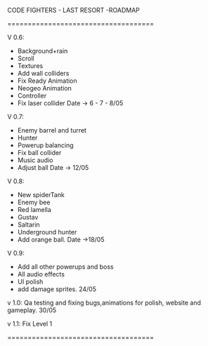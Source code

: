 CODE FIGHTERS - LAST RESORT -ROADMAP

====================================

V 0.6: 
- Background+rain
- Scroll
- Textures
- Add wall colliders
- Fix Ready Animation
- Neogeo Animation
- Controller
- Fix laser collider
Date -> 6 - 7 - 8/05


V 0.7: 
- Enemy barrel and turret
- Hunter
- Powerup balancing 
- Fix ball collider 
- Music audio 
- Adjust ball 
Date -> 12/05


V 0.8: 
- New spiderTank
- Enemy bee
- Red lamella
- Gustav
- Saltarin
- Underground hunter
- Add orange ball. 
Date ->18/05


V 0.9: 
- Add all other powerups and boss
- All audio effects
- UI polish
- add damage sprites. 24/05

v 1.0: Qa testing and fixing bugs,animations for polish, website and gameplay. 30/05

v 1.1: Fix Level 1

====================================
